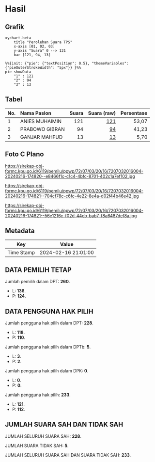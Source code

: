 # Hasil

## Grafik

```mermaid
xychart-beta
    title "Perolehan Suara TPS"
    x-axis [01, 02, 03]
    y-axis "Suara" 0 --> 121
    bar [121, 94, 13]
```

```mermaid
%%{init: {"pie": {"textPosition": 0.5}, "themeVariables": {"pieOuterStrokeWidth": "5px"}} }%%
pie showData
    "1" : 121
    "2" : 94
    "3" : 13
```

## Tabel

| No. | Nama Paslon    | Suara | Suara (raw) | Persentase |
|:--- |:-------------- | -----:| -----------:| ----------:|
| 1   | ANIES MUHAIMIN | 121   | [121][p-1]  | 53,07      |
| 2   | PRABOWO GIBRAN | 94    | [94][p-2]   | 41,23      |
| 3   | GANJAR MAHFUD  | 13    | [13][p-3]   | 5,70       |


[p-1]: https://github.com/gigit-pemilu/pemilu-2024-72-sulawesi-tengah/blob/main/pilpres/hitung-suara/sub/72-sulawesi-tengah/sub/07-banggai-kepulauan/sub/03-totikum/sub/2016-lopito/sub/004-tps/sub/paslon-1.txt
[p-2]: https://github.com/gigit-pemilu/pemilu-2024-72-sulawesi-tengah/blob/main/pilpres/hitung-suara/sub/72-sulawesi-tengah/sub/07-banggai-kepulauan/sub/03-totikum/sub/2016-lopito/sub/004-tps/sub/paslon-2.txt
[p-3]: https://github.com/gigit-pemilu/pemilu-2024-72-sulawesi-tengah/blob/main/pilpres/hitung-suara/sub/72-sulawesi-tengah/sub/07-banggai-kepulauan/sub/03-totikum/sub/2016-lopito/sub/004-tps/sub/paslon-3.txt

## Foto C Plano

https://sirekap-obj-formc.kpu.go.id/6119/pemilu/ppwp/72/07/03/20/16/7207032016004-20240216-174820--e8466f1c-c1c4-4bfc-8701-402c1a7ef102.jpg

https://sirekap-obj-formc.kpu.go.id/6119/pemilu/ppwp/72/07/03/20/16/7207032016004-20240216-174821--704cf78c-c6fc-4e22-8e4a-d02f44b46e42.jpg

https://sirekap-obj-formc.kpu.go.id/6119/pemilu/ppwp/72/07/03/20/16/7207032016004-20240216-174821--56e1216c-f02d-44cb-bab7-f8a6487def8a.jpg


## Metadata

| Key        | Value               |
| ---------- | ------------------- |
| Time Stamp | 2024-02-16 21:01:00 |


## DATA PEMILIH TETAP

Jumlah pemilih dalam DPT: **260**.
 * L: **136**.
 * P: **124**.

## DATA PENGGUNA HAK PILIH

Jumlah pengguna hak pilih dalam DPT: **228**.
 * L: **118**.
 * P: **110**.

Jumlah pengguna hak pilih dalam DPTb: **5**.
 * L: **3**.
 * P: **2**.

Jumlah pengguna hak pilih dalam DPK: **0**.
 * L: **0**.
 * P: **0**.

Jumlah pengguna hak pilih: **233**.
 * L: **121**.
 * P: **112**.

## JUMLAH SUARA SAH DAN TIDAK SAH

JUMLAH SELURUH SUARA SAH: **228**.

JUMLAH SUARA TIDAK SAH: **5**.

JUMLAH SELURUH SUARA SAH DAN SUARA TIDAK SAH: **233**.


